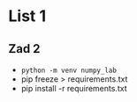 # List 1


## Zad 2
- `python -m venv numpy_lab`
- pip freeze > requirements.txt
- pip install -r requirements.txt

